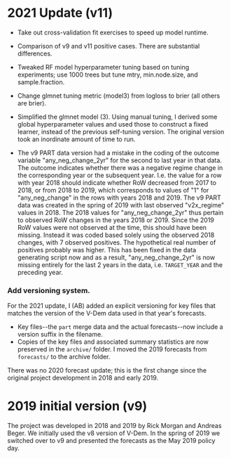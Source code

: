 2021 Update (v11)
=================

- Take out cross-validation fit exercises to speed up model runtime. 
- Comparison of v9 and v11 positive cases. There are substantial differences. 
- Tweaked RF model hyperparameter tuning based on tuning experiments; use 1000 trees but tune mtry, min.node.size, and sample.fraction.
- Change glmnet tuning metric (model3) from logloss to brier (all others are brier).
- Simplified the glmnet model (3). Using manual tuning, I derived some global hyperparameter values and used those to construct a fixed learner, instead of the previous self-tuning version. The original version took an inordinate amount of time to run.

- The v9 PART data version had a mistake in the coding of the outcome variable "any_neg_change_2yr" for the second to last year in that data. The outcome indicates whether there was a negative regime change in the corresponding year or the subsequent year. I.e. the value for a row with year 2018 should indicate whether RoW decreased from 2017 to 2018, or from 2018 to 2019, which corresponds to values of "1" for "any_neg_change" in the rows with years 2018 and 2019. The v9 PART data was created in the spring of 2019 with last observed "v2x_regime" values in 2018. The 2018 values for "any_neg_change_2yr" thus pertain to observed RoW changes in the years 2018 or 2019. Since the 2019 RoW values were not observed at the time, this should have been missing. Instead it was coded based solely using the observed 2018 changes, with 7 observed positives. The hypothetical real number of positives probably was higher. This has been fixed in the data generating script now and as a result, "any_neg_change_2yr" is now missing entirely for the last 2 years in the data, i.e. `TARGET_YEAR` and the preceding year. 

### Add versioning system. 

For the 2021 update, I (AB) added an explicit versioning for key files that matches the version of the V-Dem data used in that year's forecasts. 

- Key files--the `part` merge data and the actual forecasts--now include a version suffix in the filename. 
- Copies of the key files and associated summary statistics are now preserved in the `archive/` folder. I moved the 2019 forecasts from `forecasts/` to the archive folder. 

There was no 2020 forecast update; this is the first change since the original project development in 2018 and early 2019. 

2019 initial version (v9)
=========================

The project was developed in 2018 and 2019 by Rick Morgan and Andreas Beger. We initially used the v8 version of V-Dem. In the spring of 2019 we switched over to v9 and presented the forecasts as the May 2019 policy day. 
